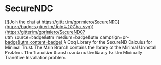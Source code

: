 # SecureNDC

[![Join the chat at https://gitter.im/gprimiero/SecureNDC](https://badges.gitter.im/Join%20Chat.svg)](https://gitter.im/gprimiero/SecureNDC?utm_source=badge&utm_medium=badge&utm_campaign=pr-badge&utm_content=badge)
A Coq Library for the SecureND Calculus for Minimal Trust. The Main Branch contains the library of the Minimal Uninstall Problem. The Transitive Branch contains the library for the Minimally Transitive Installation problem.
